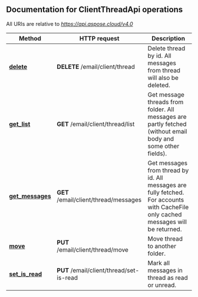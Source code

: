 ## Documentation for ClientThreadApi operations

All URIs are relative to *https://api.aspose.cloud/v4.0*

Method | HTTP request | Description
------------- | ------------- | -------------
[**delete**](ClientThreadApi.md#delete)| **DELETE** /email/client/thread| Delete thread by id. All messages from thread will also be deleted.             
[**get_list**](ClientThreadApi.md#get_list)| **GET** /email/client/thread/list| Get message threads from folder. All messages are partly fetched (without email body and some other fields).             
[**get_messages**](ClientThreadApi.md#get_messages)| **GET** /email/client/thread/messages| Get messages from thread by id. All messages are fully fetched. For accounts with CacheFile only cached messages will be returned.             
[**move**](ClientThreadApi.md#move)| **PUT** /email/client/thread/move| Move thread to another folder.             
[**set_is_read**](ClientThreadApi.md#set_is_read)| **PUT** /email/client/thread/set-is-read| Mark all messages in thread as read or unread.             
